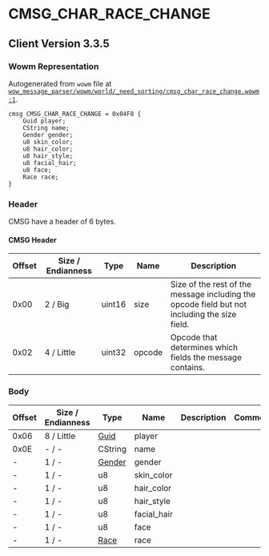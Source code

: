# CMSG_CHAR_RACE_CHANGE

## Client Version 3.3.5

### Wowm Representation

Autogenerated from `wowm` file at [`wow_message_parser/wowm/world/_need_sorting/cmsg_char_race_change.wowm:1`](https://github.com/gtker/wow_messages/tree/main/wow_message_parser/wowm/world/_need_sorting/cmsg_char_race_change.wowm#L1).
```rust,ignore
cmsg CMSG_CHAR_RACE_CHANGE = 0x04F8 {
    Guid player;
    CString name;
    Gender gender;
    u8 skin_color;
    u8 hair_color;
    u8 hair_style;
    u8 facial_hair;
    u8 face;
    Race race;
}
```
### Header

CMSG have a header of 6 bytes.

#### CMSG Header

| Offset | Size / Endianness | Type   | Name   | Description |
| ------ | ----------------- | ------ | ------ | ----------- |
| 0x00   | 2 / Big           | uint16 | size   | Size of the rest of the message including the opcode field but not including the size field.|
| 0x02   | 4 / Little        | uint32 | opcode | Opcode that determines which fields the message contains.|

### Body

| Offset | Size / Endianness | Type | Name | Description | Comment |
| ------ | ----------------- | ---- | ---- | ----------- | ------- |
| 0x06 | 8 / Little | [Guid](../spec/packed-guid.md) | player |  |  |
| 0x0E | - / - | CString | name |  |  |
| - | 1 / - | [Gender](gender.md) | gender |  |  |
| - | 1 / - | u8 | skin_color |  |  |
| - | 1 / - | u8 | hair_color |  |  |
| - | 1 / - | u8 | hair_style |  |  |
| - | 1 / - | u8 | facial_hair |  |  |
| - | 1 / - | u8 | face |  |  |
| - | 1 / - | [Race](race.md) | race |  |  |

